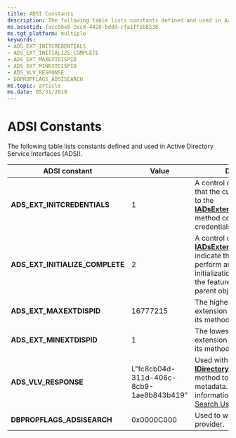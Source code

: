 ```yaml
---
title: ADSI Constants
description: The following table lists constants defined and used in Active Directory Service Interfaces (ADSI).
ms.assetid: facc00e8-2ecd-4428-bddd-cfa1ff1b8538
ms.tgt_platform: multiple
keywords:
- ADS_EXT_INITCREDENTIALS
- ADS_EXT_INITIALIZE_COMPLETE
- ADS_EXT_MAXEXTDISPID
- ADS_EXT_MINEXTDISPID
- ADS_VLV_RESPONSE
- DBPROPFLAGS_ADSISEARCH
ms.topic: article
ms.date: 05/31/2018
---
```


# ADSI Constants

The following table lists constants defined and used in Active Directory Service Interfaces (ADSI).



| ADSI constant                      | Value                                   | Description                                                                                                                                                                                                      |
|------------------------------------|-----------------------------------------|------------------------------------------------------------------------------------------------------------------------------------------------------------------------------------------------------------------|
| **ADS\_EXT\_INITCREDENTIALS**      | 1                                       | A control code that indicates that the custom data supplied to the [**IADsExtension::Operate**](/windows/desktop/api/Iads/nf-iads-iadsextension-operate) method contains user credentials.                                                     |
| **ADS\_EXT\_INITIALIZE\_COMPLETE** | 2                                       | A control code used with [**IADsExtension::Operate**](/windows/desktop/api/Iads/nf-iads-iadsextension-operate) to indicate that extensions can perform any necessary initialization, depending on the features supported by the parent object. |
| **ADS\_EXT\_MAXEXTDISPID**         | 16777215                                | The highest DISPID an extension object can use for its methods and properties.                                                                                                                                   |
| **ADS\_EXT\_MINEXTDISPID**         | 1                                       | The lowest DISPID an extension object can use for its methods and properties.                                                                                                                                    |
| **ADS\_VLV\_RESPONSE**             | L"fc8cb04d-311d-406c-8cb9-1ae8b843b419" | Used with the [**IDirectorySearch::GetColumn**](/windows/desktop/api/Iads/nf-iads-idirectorysearch-getcolumn) method to retrieve VLV search metadata. For more information, see [How to Search Using VLV](how-to-search-using-vlv.md).        |
| **DBPROPFLAGS\_ADSISEARCH**        | 0x0000C000                              | Used to work with the OLE DB provider.                                                                                                                                                                           |



 

 

 




